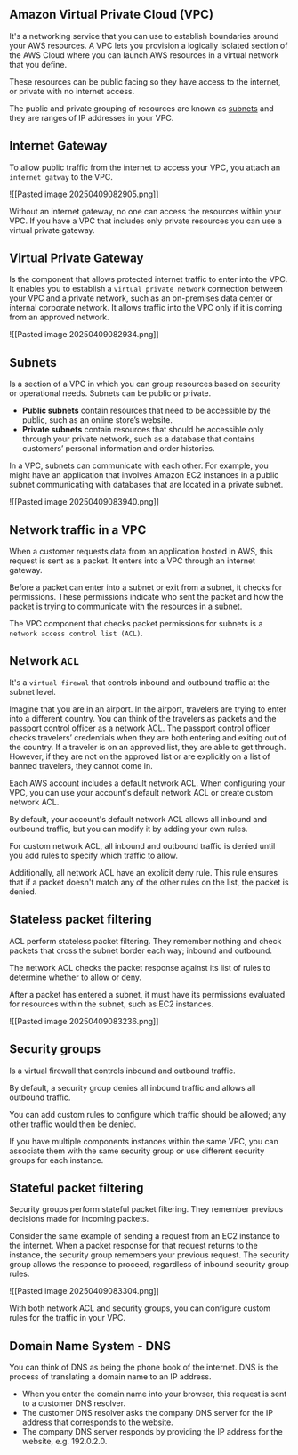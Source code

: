 ## Amazon Virtual Private Cloud (VPC)
It's a networking service that you can use to establish boundaries around your AWS resources.
A VPC lets you provision a logically isolated section of the AWS Cloud where you can launch AWS resources in a virtual network that you define.

These resources can be public facing so they have access to the internet, or private with no internet access.

The public and private grouping of resources are known as [subnets](#Subnets) and they are ranges of IP addresses in your VPC.
## Internet Gateway
To allow public traffic from the internet to access your VPC, you attach an `internet gatway` to the VPC.

![[Pasted image 20250409082905.png]]

Without an internet gateway, no one can access the resources within your VPC. If you have a VPC that includes only private resources you can use a virtual private gateway.
## Virtual Private Gateway
Is the component that allows protected internet traffic to enter into the VPC. It enables you to establish a `virtual private network` connection between your VPC and a private network, such as an on-premises data center or internal corporate network. It allows traffic into the VPC only if it is coming from an approved network.

![[Pasted image 20250409082934.png]]
## Subnets
Is a section of a VPC in which you can group resources based on security or operational needs. Subnets can be public or private.

- **Public subnets** contain resources that need to be accessible by the public, such as an online store’s website.
- **Private subnets** contain resources that should be accessible only through your private network, such as a database that contains customers’ personal information and order histories. 

In a VPC, subnets can communicate with each other. For example, you might have an application that involves Amazon EC2 instances in a public subnet communicating with databases that are located in a private subnet.

![[Pasted image 20250409083940.png]]
## Network traffic in a VPC
When a customer requests data from an application hosted in AWS, this request is sent as a packet. It enters into a VPC through an internet gateway.

Before a packet can enter into a subnet or exit from a subnet, it checks for permissions. These permissions indicate who sent the packet and how the packet is trying to communicate with the resources in a subnet.

The VPC component that checks packet permissions for subnets is a `network access control list (ACL)`.
## Network `ACL`
It's a `virtual firewal` that controls inbound and outbound traffic at the subnet level.

Imagine that you are in an airport. In the airport, travelers are trying to enter into a different country.
You can think of the travelers as packets and the passport control officer as a network ACL. The passport control officer checks travelers’ credentials when they are both entering and exiting out of the country. If a traveler is on an approved list, they are able to get through. However, if they are not on the approved list or are explicitly on a list of banned travelers, they cannot come in.

Each AWS account includes a default network ACL. When configuring your VPC, you can use your account's default network ACL or create custom network ACL.

By default, your account's default network ACL allows all inbound and outbound traffic, but you can modify it by adding your own rules.

For custom network ACL, all inbound and outbound traffic is denied until you add rules to specify which traffic to allow.

Additionally, all network ACL have an explicit deny rule. This rule ensures that if a packet doesn't match any of the other rules on the list, the packet is denied.
## Stateless packet filtering
ACL perform stateless packet filtering. They remember nothing and check packets that cross the subnet border each way; inbound and outbound.

The network ACL checks the packet response against its list of rules to determine whether to allow or deny.

After a packet has entered a subnet, it must have its permissions evaluated for resources within the subnet, such as EC2 instances.

![[Pasted image 20250409083236.png]]
## Security groups
Is a virtual firewall that controls inbound and outbound traffic.

By default, a security group denies all inbound traffic and allows all outbound traffic.

You can add custom rules to configure which traffic should be allowed; any other traffic would then be denied.

If you have multiple components instances within the same VPC, you can associate them with the same security group or use different security groups for each instance.
## Stateful packet filtering
Security groups perform stateful packet filtering. They remember previous decisions made for incoming packets.

Consider the same example of sending a request from an EC2 instance to the internet. When a packet response for that request returns to the instance, the security group remembers your previous request. The security group allows the response to proceed, regardless of inbound security group rules.

![[Pasted image 20250409083304.png]]

With both network ACL and security groups, you can configure custom rules for the traffic in your VPC.
## Domain Name System - DNS
You can think of DNS as being the phone book of the internet. DNS is the process of translating a domain name to an IP address.
- When you enter the domain name into your browser, this request is sent to a customer DNS resolver.
- The customer DNS resolver asks the company DNS server for the IP address that corresponds to the website.
- The company DNS server responds by providing the IP address for the website, e.g. 192.0.2.0.